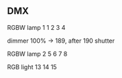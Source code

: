 ## DMX

RGBW lamp 1
1 2 3 4

dimmer 100% → 189, after 190 shutter

RGBW lamp 2
5 6 7 8

RGB light
13 14 15